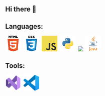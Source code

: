 ## Hi there 👋

## Languages:
<div>
  <img width=50px src="https://raw.githubusercontent.com/github/explore/80688e429a7d4ef2fca1e82350fe8e3517d3494d/topics/html/html.png">&nbsp;
  <img width=50px src="https://raw.githubusercontent.com/github/explore/80688e429a7d4ef2fca1e82350fe8e3517d3494d/topics/css/css.png">&nbsp;
  <img width=50px src="https://raw.githubusercontent.com/github/explore/80688e429a7d4ef2fca1e82350fe8e3517d3494d/topics/javascript/javascript.png">&nbsp;
  <img width=50px src="https://raw.githubusercontent.com/github/explore/80688e429a7d4ef2fca1e82350fe8e3517d3494d/topics/python/python.png">&nbsp;
  <img width=50px src="https://upload.wikimedia.org/wikipedia/commons/thumb/0/0d/C_Sharp_wordmark.svg/464px-C_Sharp_wordmark.svg.png">&nbsp;
  <img width=50px src="https://raw.githubusercontent.com/github/explore/5b3600551e122a3277c2c5368af2ad5725ffa9a1/topics/java/java.png">&nbsp;
</div>

## Tools:
<div>
  <img width=50px src="https://raw.githubusercontent.com/github/explore/86c1bd6b4584404882313005cbd1c213cacb16d8/topics/visual-studio/visual-studio.png">&nbsp;
  <img width=50px src="https://raw.githubusercontent.com/github/explore/bbd48b997e8d0bef63f676eca4da5e1f76487b56/topics/visual-studio-code/visual-studio-code.png">&nbsp;
</div>

<!--
**GustavoSantosgfs/GustavoSantosgfs** is a ✨ _special_ ✨ repository because its `README.md` (this file) appears on your GitHub profile.

Here are some ideas to get you started:

- 🔭 I’m currently working on ...
- 🌱 I’m currently learning ...
- 👯 I’m looking to collaborate on ...
- 🤔 I’m looking for help with ...
- 💬 Ask me about ...
- 📫 How to reach me: ...
- 😄 Pronouns: ...
- ⚡ Fun fact: ...
-->
